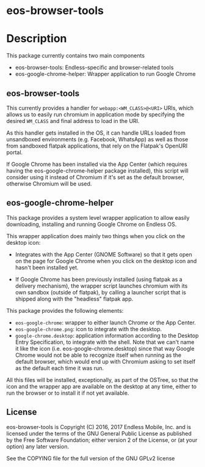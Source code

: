 # eos-browser-tools

# Description

This package currently contains two main components

  * eos-browser-tools: Endless-specific and browser-related tools
  * eos-google-chrome-helper: Wrapper application to run Google Chrome

## eos-browser-tools

This currently provides a handler for `webapp:<WM_CLASS>@<URI>` URIs,
which allows us to easily run chromium in application mode by
specifying the desired `WM_CLASS` and final address to load in the URI.

As this handler gets installed in the OS, it can handle URLs loaded
from unsandboxed environments (e.g. Facebook, WhatsApp) as well as
those from sandboxed flatpak applications, that rely on the Flatpak's
OpenURI portal.

If Google Chrome has been installed via the App Center (which requires
having the eos-google-chrome-helper package installed), this script
will consider using it instead of Chromium if it's set as the default
browser, otherwise Chromium will be used.

## eos-google-chrome-helper

This package provides a system level wrapper application to allow easily
downloading, installing and running Google Chrome on Endless OS.

This wrapper application does mainly two things when you click on the desktop icon:

  * Integrates with the App Center (GNOME Software) so that it gets open on the page
    for Google Chrome when you click on the desktop icon and hasn't been installed yet.

  * If Google Chrome has been previously installed (using flatpak as a delivery mechanism),
    the wrapper script launches chromium with its own sandbox (outside of flatpak), by
    calling a launcher script that is shipped along with the "headless" flatpak app.

This package provides the following elements:
  * `eos-google-chrome`: wrapper to either launch Chrome or the App Center.
  * `eos-google-chrome.png`: icon to integrate with the desktop.
  * `google-chrome.desktop`: application information according to the Desktop Entry
  Specification, to integrate with the shell. Note that we can't name it like the
  icon (i.e. eos-google-chrome.desktop) since that way Google Chrome would not be
  able to recognize itself when running as the default browser, which would end up
  with Chromium asking to set itself as the default each time it was run.

All this files will be installed, exceptionally, as part of the OSTree, so that the
icon and the wrapper app are available on the desktop at any time, either to run
the browser or to install it if not yet available.

## License

eos-browser-tools is Copyright (C) 2016, 2017 Endless Mobile, Inc.
and is licensed under the terms of the GNU General Public License
as published by the Free Software Foundation; either version 2 of
the License, or (at your option) any later version.

See the COPYING file for the full version of the GNU GPLv2 license
